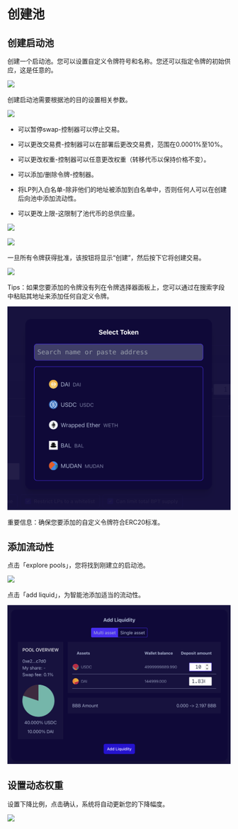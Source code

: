 # 创建池
## 创建启动池

创建一个启动池。您可以设置自定义令牌符号和名称。您还可以指定令牌的初始供应，这是任意的。

![](../asset/14.png)

创建启动池需要根据池的目的设置相关参数。

![](../asset/15.png)

* 可以暂停swap-控制器可以停止交易。

* 可以更改交易费-控制器可以在部署后更改交易费，范围在0.0001%至10%。

* 可以更改权重-控制器可以任意更改权重（转移代币以保持价格不变）。

* 可以添加/删除令牌-控制器。

* 将LP列入白名单-除非他们的地址被添加到白名单中，否则任何人可以在创建后向池中添加流动性。

* 可以更改上限-这限制了池代币的总供应量。




![](../asset/16.png)

![](../asset/17.png)

一旦所有令牌获得批准，该按钮将显示“创建”，然后按下它将创建交易。

![](../asset/18.png)

Tips：如果您要添加的令牌没有列在令牌选择器面板上，您可以通过在搜索字段中粘贴其地址来添加任何自定义令牌。

![](../asset/120.png)

重要信息：确保您要添加的自定义令牌符合ERC20标准。


## 添加流动性

点击「explore pools」，您将找到刚建立的启动池。

![](../asset/21.png)


点击「add liquid」，为智能池添加适当的流动性。

![](../asset/122.png)


## 设置动态权重

设置下降比例，点击确认，系统将自动更新您的下降幅度。

![](../asset/23.png)

